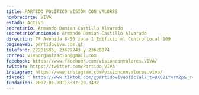 ```yaml
---
title: PARTIDO POLÍTICO VISIÓN CON VALORES
nombrecorto: VIVA
estado: Activo
secretario: Armando Damian Castillo Alvarado
secretariofunciones: Armando Damian Castillo Alvarado
direccion: 7ª Avenida 8-56 zona 1 Edificio el Centro Local 109
paginaweb: partidoviva.com.gt
telefono: 22201585, 23629743 y 23620074
correo: vivaorganizacion@gmail.com
facebook: https://www.facebook.com/visionconvalores.VIVA/
twitter: https://twitter.com/Partido_VIVA
instagram: https://www.instagram.com/visionconvalores.viva/
tiktok: " https://www.tiktok.com/@partidovivaoficial?_t=8XO21Y4rmZp&_r=1"
fundacion: 2007-01-20T16:37:20.343Z
---
```

